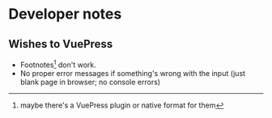 # Developer notes

## Wishes to VuePress

- Footnotes[^1] don't work.
- No proper error messages if something's wrong with the input (just blank page in browser; no console errors)


[^1]: maybe there's a VuePress plugin or native format for them

